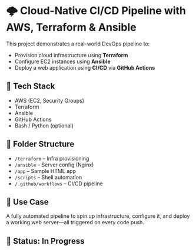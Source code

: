# 🌩️ Cloud-Native CI/CD Pipeline with AWS, Terraform & Ansible

This project demonstrates a real-world DevOps pipeline to:
- Provision cloud infrastructure using **Terraform**
- Configure EC2 instances using **Ansible**
- Deploy a web application using **CI/CD** via **GitHub Actions**

## 🔧 Tech Stack
- AWS (EC2, Security Groups)
- Terraform
- Ansible
- GitHub Actions
- Bash / Python (optional)

## 📁 Folder Structure
- `/terraform` – Infra provisioning
- `/ansible` – Server config (Nginx)
- `/app` – Sample HTML app
- `/scripts` – Shell automation
- `/.github/workflows` – CI/CD pipeline

## 📌 Use Case
A fully automated pipeline to spin up infrastructure, configure it, and deploy a working web server—all triggered on every code push.

## 🚀 Status: In Progress 
